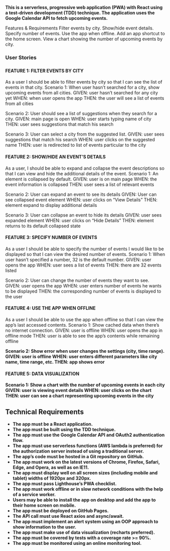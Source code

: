 <b>This is a serverless, progressive web application (PWA) with React using a test-driven development (TDD) technique. The application uses the Google Calendar API to fetch upcoming events.</b>

Features & Requirements
Filter events by city.
Show/hide event details.
Specify number of events.
Use the app when offline.
Add an app shortcut to the home screen.
View a chart showing the number of upcoming events by city.

<h3>User Stories<h3>


<h4><b>FEATURE 1: FILTER EVENTS BY CITY</b></h4>
As a user I should be able to filter events by city so that I can see the list of events in that city.
Scenario 1: When user hasn’t searched for a city, show upcoming events from all cities.
GIVEN: user hasn’t searched for any city yet
WHEN: when user opens the app
THEN: the user will see a list of events from all cities


Scenario 2: User should see a list of suggestions when they search for a city.
GIVEN: main page is open
WHEN: user starts typing name of city
THEN: user sees suggestions that match his search



Scenario 3: User can select a city from the suggested list.
GIVEN: user sees suggestions that match his search
WHEN: user clicks on the suggested name
THEN: user is redirected to list of events particular to the city



<h4><b>FEATURE 2: SHOW/HIDE AN EVENT’S DETAILS</b></h4>
As a user, I should be able to expand and collapse the event descriptions so that I can view and hide the additional details of the event.
Scenario 1: An element is collapsed by default.
GIVEN: user is on main page
WHEN: the event information is collapsed
THEN: user sees a list of relevant events


Scenario 2: User can expand an event to see its details
GIVEN: User can see collapsed event element
WHEN: user clicks on “View Details”
THEN: element expand to display additional details


Scenario 3: User can collapse an event to hide its details
GIVEN: user sees expanded element
WHEN: user clicks on “Hide Details”
THEN: element returns to its default collapsed state



<h4><b>FEATURE 3: SPECIFY NUMBER OF EVENTS</b></h4>
As a user I should be able to specify the number of events I would like to be displayed so that I can view the desired number of events.
Scenario 1: When user hasn’t specified a number, 32 is the default number.
GIVEN: user opens the app
WHEN: user sees a list of events
THEN: there are 32 events listed



Scenario 2: User can change the number of events they want to see.
GIVEN: user opens the app
WHEN: user enters number of events he wants to be displayed
THEN: the corresponding number of events is displayed to the user



<h4><b>FEATURE 4: USE THE APP WHEN OFFLINE</b></h4>
As a user I should be able to use the app when offline so that I can view the app’s last accessed contents.
Scenario 1: Show cached data when there’s no internet connection.
GIVEN: user is offline
WHEN: user opens the app in offline mode
THEN: user is able to see the app’s contents while remaining offline



<b>Scenario 2: Show error when user changes the settings (city, time range).
GIVEN: user is offline
WHEN: user enters different parameters like city name, time range, etc.
THEN: app shows error



<h4><b>FEATURE 5: DATA VISUALIZATION</b></h4>
Scenario 1: Show a chart with the number of upcoming events in each city
GIVEN: user is viewing event details
WHEN: user clicks on the chart
THEN: user can see a chart representing upcoming events in the city



<h2><b>Technical Requirements</b></h2>

<ul>
  <li> The app must be a React application.</li>
  <li> The app must be built using the TDD technique.</li>
 <li> The app must use the Google Calendar API and OAuth2 authentication flow.</li>
<li> The app must use serverless functions (AWS lambda is preferred) for the authorization server instead of using a traditional server.</li>
<li> The app’s code must be hosted in a Git repository on GitHub.</li>
<li> The app must work on the latest versions of Chrome, Firefox, Safari, Edge, and Opera, as well as on IE11.</li>
<li> The app must display well on all screen sizes (including mobile and tablet) widths of 1920px and 320px.</li>
<li> The app must pass Lighthouse’s PWA checklist.</li>
<li> The app must work offline or in slow network conditions with the help of a service worker.</li>
<li> Users may be able to install the app on desktop and add the app to their home screen on mobile.</li>
<li> The app must be deployed on GitHub Pages.</li>
<li> The API call must use React axios and async/await.</li>
<li> The app must implement an alert system using an OOP approach to show information to the user.</li>
<li> The app must make use of data visualization (recharts preferred).</li>
<li> The app must be covered by tests with a coverage rate >= 90%.</li>
<li> The app must be monitored using an online monitoring tool.</li>
  </ul>

